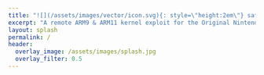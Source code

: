 ```yaml
---
title: "![](/assets/images/vector/icon.svg){: style=\"height:2em\"} safecerthax"
excerpt: "A remote ARM9 & ARM11 kernel exploit for the Original Nintendo 3DS (O3DS)."
layout: splash
permalink: /
header:
  overlay_image: /assets/images/splash.jpg
  overlay_filter: 0.5
---
```

